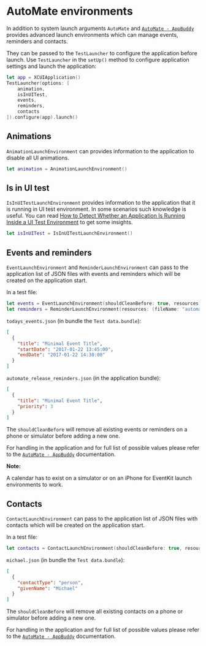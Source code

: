 # AutoMate environments

In addition to system launch arguments `AutoMate` and [`AutoMate - AppBuddy`](https://github.com/PGSSoft/AutoMate-AppBuddy)
provides advanced launch environments which can manage events, reminders and contacts.

They can be passed to the `TestLauncher` to configure the application before launch.
Use `TestLauncher` in the `setUp()` method to configure application settings and launch the application:

```swift
let app = XCUIApplication()
TestLauncher(options: [
    animation,
    isInUITest,
    events,
    reminders,
    contacts
]).configure(app).launch()
```

## Animations

`AnimationLaunchEnvironment` can provides information to the application to disable all UI animations.

```swift
let animation = AnimationLaunchEnvironment()
```

## Is in UI test

`IsInUITestLaunchEnvironment` provides information to the application that it is running in UI test environment.
In some scenarios such knowledge is useful. You can read
[How to Detect Whether an Application Is Running Inside a UI Test Environment](http://macoscope.com/blog/how-to-detect-whether-an-application-is-running-inside-a-ui-test-environment/)
to get some insights.

```swift
let isInUITest = IsInUITestLaunchEnvironment()
```

## Events and reminders

`EventLaunchEnvironment` and `ReminderLaunchEnvironment` can pass to the application list of JSON files
with events and reminders which will be created on the application start.

In a test file:

```swift
let events = EventLaunchEnvironment(shouldCleanBefore: true, resources: (fileName: "todays_events", bundleName: "Test data"))
let reminders = ReminderLaunchEnvironment(resources: (fileName: "automate_release_reminders", bundleName: nil))
```

`todays_events.json` (in bundle the `Test data.bundle`):

```json
[
  {
    "title": "Minimal Event Title",
    "startDate": "2017-01-22 13:45:00",
    "endDate": "2017-01-22 14:30:00"
  }
]
```

`automate_release_reminders.json` (in the application bundle):

```json
[
  {
    "title": "Minimal Event Title",
    "priority": 3
  }
]
```

The `shouldCleanBefore` will remove all existing events or reminders on a phone or simulator before adding a new one.

For handling in the application and for full list of possible values please refer
to the [`AutoMate - AppBuddy`](https://github.com/PGSSoft/AutoMate-AppBuddy) documentation.

**Note:**

A calendar has to exist on a simulator or on an iPhone for EventKit launch environments to work.

## Contacts

`ContactLaunchEnvironment` can pass to the application list of JSON files
with contacts which will be created on the application start.

In a test file:

```swift
let contacts = ContactLaunchEnvironment(shouldCleanBefore: true, resources: (fileName: "michael", bundleName: "Test data"))
```

`michael.json` (in bundle the `Test data.bundle`):

```json
[
  {
    "contactType": "person",
    "givenName": "Michael"
  }
]
```

The `shouldCleanBefore` will remove all existing contacts on a phone or simulator before adding a new one.

For handling in the application and for full list of possible values please refer
to the [`AutoMate - AppBuddy`](https://github.com/PGSSoft/AutoMate-AppBuddy) documentation.
